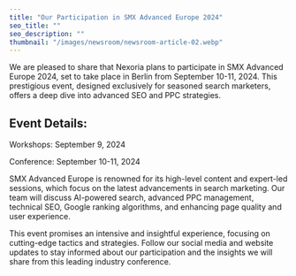 ```yaml
---
title: "Our Participation in SMX Advanced Europe 2024"
seo_title: ""
seo_description: ""
thumbnail: "/images/newsroom/newsroom-article-02.webp"
---
```


<p class="text">
We are pleased to share that Nexoria plans to participate in SMX Advanced Europe 2024, set to take place in Berlin from September 10-11, 2024. This prestigious event, designed exclusively for seasoned search marketers, offers a deep dive into advanced SEO and PPC strategies.
</p>

## Event Details:

<p class="item">Workshops: <span class="date-highlight">September 9, 2024</span></p>
<p class="item">Conference: <span class="date-highlight">September 10-11, 2024</span></p>

<p class="text">
SMX Advanced Europe is renowned for its high-level content and expert-led sessions, which focus on the latest advancements in search marketing. Our team will discuss AI-powered search, advanced PPC management, technical SEO, Google ranking algorithms, and enhancing page quality and user experience.
</p>

<p class="text">
This event promises an intensive and insightful experience, focusing on cutting-edge tactics and strategies. Follow our social media and website updates to stay informed about our participation and the insights we will share from this leading industry conference.
<p>
